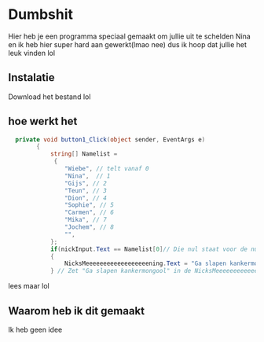 # Dumbshit

Hier heb je een programma speciaal gemaakt om jullie uit te schelden
Nina en ik heb hier super hard aan gewerkt(lmao nee) dus ik hoop dat jullie het leuk vinden lol

## Instalatie
Download het bestand lol

## hoe werkt het
```Cs
  private void button1_Click(object sender, EventArgs e)
        {
            string[] Namelist =
             {
                "Wiebe", // telt vanaf 0
                "Nina",  // 1
                "Gijs", // 2
                "Teun", // 3
                "Dion", // 4
                "Sophie", // 5
                "Carmen", // 6
                "Mika", // 7
                "Jochem", // 8
                "",
            };
            if(nickInput.Text == Namelist[0]// Die nul staat voor de nul van de NameList)
            {
                NicksMeeeeeeeeeeeeeeeeeening.Text = "Ga slapen kankermongool";
            } // Zet "Ga slapen kankermongool" in de NicksMeeeeeeeeeeeeeening textbox als je Wiebe zegt, niet lastig lol

 ```
 lees maar lol

## Waarom heb ik dit gemaakt
Ik heb geen idee
